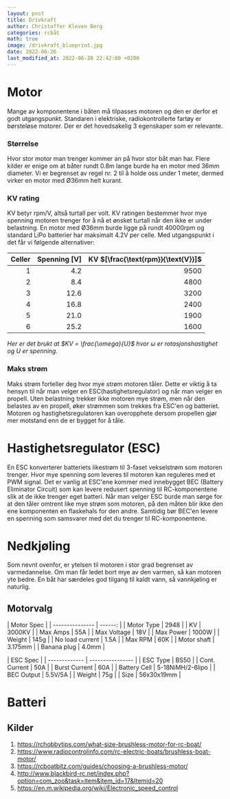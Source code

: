```yaml
---
layout: post
title: Drivkraft
author: Christoffer Kleven Berg
categories: rcbåt
math: true
image: /drivkraft_blueprint.jpg
date: 2022-06-26
last_modified_at: 2022-06-28 22:42:00 +0200
---
```


# Motor

Mange av komponentene i båten må tilpasses motoren og den er derfor et godt utgangspunkt. Standaren i elektriske, radiokontrollerte fartøy er børsteløse motorer. Der er det hovedsakelig 3 egenskaper som er relevante.

### Størrelse

Hvor stor motor man trenger kommer an på hvor stor båt man har. Flere kilder er enige om at båter rundt 0.8m lange burde ha en motor med 36mm diameter. Vi er begrenset av regel nr. 2 til å holde oss under 1 meter, dermed virker en motor med Ø36mm helt kurant.

### KV rating

KV betyr rpm/V, altså turtall per volt. KV ratingen bestemmer hvor mye spenning motoren trenger for å nå et ønsket turtall når den ikke er under belastning. En motor med Ø36mm burde ligge på rundt 40000rpm og standard LiPo batterier har maksimalt 4.2V per celle. Med utgangspunkt i det får vi følgende alternativer:

| Celler | Spenning $[\text{V}]$ | KV $[\frac{\text{rpm}}{\text{V}}]$ |
| -----: | --------------------: | ---------------------------------: |
|      1 |                   4.2 |                               9500 |
|      2 |                   8.4 |                               4800 |
|      3 |                  12.6 |                               3200 |
|      4 |                  16.8 |                               2400 |
|      5 |                  21.0 |                               1900 |
|      6 |                  25.2 |                               1600 |

_Her er det brukt at $KV = \frac{\omega}{U}$ hvor $\omega$ er rotasjonshastighet og $U$ er spenning._

### Maks strøm

Maks strøm forteller deg hvor mye strøm motoren tåler. Dette er viktig å ta hensyn til når man velger en ESC(hastighetsregulator) og når man velger en propell. Uten belastning trekker ikke motoren mye strøm, men når den belastes av en propell, øker strømmen som trekkes fra ESC'en og batteriet. Motoren og hastighetsregulatoren kan overopphete dersom propellen gjør mer motstand enn de er bygget for å tåle.

# Hastighetsregulator (ESC)

En ESC konverterer batteriets likestrøm til 3-faset vekselstrøm som motoren trenger. Hvor mye spenning som leveres til motoren kan reguleres med et PWM signal. Det er vanlig at ESC'ene kommer med innebygget BEC (Battery Eliminator Circuit) som kan levere redusert spenning til RC-komponentene slik at de ikke trenger eget batteri. Når man velger ESC burde man sørge for at den tåler omtrent like mye strøm som motoren, på den måten blir ikke den ene komponenten en flaskehals for den andre. Samtidig bør BEC'en levere en spenning som samsvarer med det du trenger til RC-komponentene.

# Nedkjøling

Som nevnt ovenfor, er ytelsen til motoren i stor grad begrenset av varmedannelse. Om man får ledet bort mye av den varmen, så kan motoren yte bedre. En båt har særdeles god tilgang til kaldt vann, så vannkjøling er naturlig.

## Motorvalg

| Motor Spec      |
| --------------- | ------: |
| Motor Type      |    2948 |
| KV              |  3000KV |
| Max Amps        |     55A |
| Max Voltage     |     18V |
| Max Power       |   1000W |
| Weight          |    145g |
| No load current |    1.5A |
| Max RPM         |     60K |
| Motor shaft     | 3.175mm |
| Banana plug     |   4.0mm |

| ESC Spec      |
| ------------- | ---------------- |
| ESC Type      | BS50             |
| Cont. Current | 50A              |
| Burst Current | 60A              |
| Battery Cell  | 5-18NiMH/2-6lipo |
| BEC Output    | 5.5V/5A          |
| Weight        | 75g              |
| Size          | 56x30x19mm       |

# Batteri

## Kilder

1. https://rchobbytips.com/what-size-brushless-motor-for-rc-boat/
2. https://www.radiocontrolinfo.com/rc-electric-boats/brushless-boat-motor/
3. https://rcboatbitz.com/guides/choosing-a-brushless-motor/
4. http://www.blackbird-rc.net/index.php?option=com_zoo&task=item&item_id=17&Itemid=20
5. https://en.m.wikipedia.org/wiki/Electronic_speed_control
